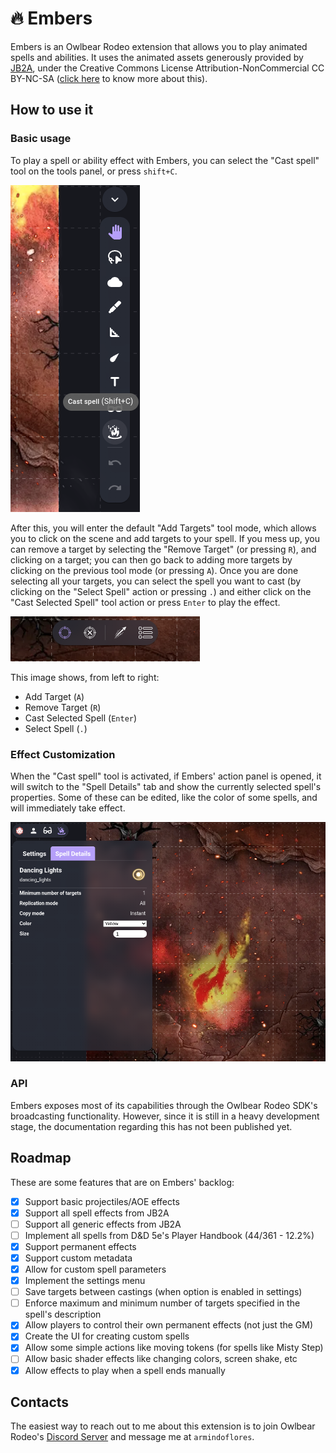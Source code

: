 # 🔥 Embers
Embers is an Owlbear Rodeo extension that allows you to play animated spells and abilities. It uses the animated assets generously provided by [JB2A](https://jb2a.com/), under the Creative Commons License Attribution-NonCommercial CC BY-NC-SA ([click here](https://creativecommons.org/licenses/by-nc-sa/4.0/) to know more about this).

## How to use it
### Basic usage
To play a spell or ability effect with Embers, you can select the "Cast spell" tool on the tools panel, or press `shift+C`.

![Tool Panel](./images/toolpanel.png)

After this, you will enter the default "Add Targets" tool mode, which allows you to click on the scene and add targets to your spell. If you mess up, you can remove a target by selecting the "Remove Target" (or pressing `R`), and clicking on a target; you can then go back to adding more targets by clicking on the previous tool mode (or pressing `A`).
Once you are done selecting all your targets, you can select the spell you want to cast (by clicking on the "Select Spell" action or pressing `.`) and either click on the "Cast Selected Spell" tool action or press `Enter` to play the effect.

![Tool Modes](./images/toolmodes.png)

This image shows, from left to right:
* Add Target (`A`)
* Remove Target (`R`)
* Cast Selected Spell (`Enter`)
* Select Spell (`.`)

### Effect Customization
When the "Cast spell" tool is activated, if Embers' action panel is opened, it will switch to the "Spell Details" tab and show the currently selected spell's properties. Some of these can be edited, like the color of some spells, and will immediately take effect.

![Spell Details](./images/spelldetails.png)

### API
Embers exposes most of its capabilities through the Owlbear Rodeo SDK's broadcasting functionality. However, since it is still in a heavy development stage, the documentation regarding this has not been published yet.

## Roadmap
These are some features that are on Embers' backlog:

- [x] Support basic projectiles/AOE effects
- [x] Support all spell effects from JB2A
- [ ] Support all generic effects from JB2A
- [ ] Implement all spells from D&D 5e's Player Handbook (44/361 - 12.2%)
- [x] Support permanent effects
- [x] Support custom metadata
- [x] Allow for custom spell parameters
- [x] Implement the settings menu
- [ ] Save targets between castings (when option is enabled in settings)
- [ ] Enforce maximum and minimum number of targets specified in the spell's description
- [x] Allow players to control their own permanent effects (not just the GM)
- [x] Create the UI for creating custom spells
- [x] Allow some simple actions like moving tokens (for spells like Misty Step)
- [ ] Allow basic shader effects like changing colors, screen shake, etc
- [x] Allow effects to play when a spell ends manually

## Contacts
The easiest way to reach out to me about this extension is to join Owlbear Rodeo's [Discord Server](https://discord.gg/u5RYMkV98s) and message me at `armindoflores`.
